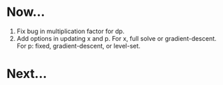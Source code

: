 Now...
======

1.  Fix bug in multiplication factor for dp.
1.  Add options in updating x and p. For x, full solve or gradient-descent. For p: fixed, gradient-descent, or level-set.

Next...
=======
